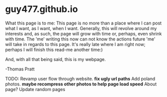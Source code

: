 # guy477.github.io
What this page is to me:
This page is no more than a place where I can post what I want, as I want, when I want.
Generally, this will revolve around my interests and, as such, the page will grow with time or, perhaps, even shrink with time. The 'me' writing this now can not know the actions future 'me' will take in regards to this page. It's really late where I am right now; perhaps I will finish this read-me another time:)

And, with all that being said, this is my webpage.

-Thomas Pratt


TODO:	Revamp user flow through website. **fix ugly url paths**
	Add poland photos. **maybe recompress other photos to help page load speed**
	About page?
	Update random pages
